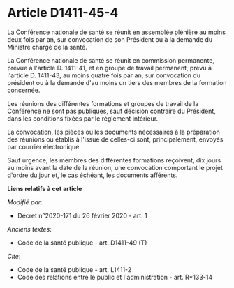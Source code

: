 # Article D1411-45-4

La Conférence nationale de santé se réunit en assemblée plénière au moins deux fois par an, sur convocation de son Président
ou à la demande du Ministre chargé de la santé.

La Conférence nationale de santé se réunit en commission permanente, prévue à l'article D. 1411-41, et en groupe de travail
permanent, prévu à l'article D. 1411-43, au moins quatre fois par an, sur convocation du président ou à la demande d'au moins
un tiers des membres de la formation concernée.

Les réunions des différentes formations et groupes de travail de la Conférence ne sont pas publiques, sauf décision contraire
du Président, dans les conditions fixées par le règlement intérieur.

La convocation, les pièces ou les documents nécessaires à la préparation des réunions ou établis à l'issue de celles-ci sont,
principalement, envoyés par courrier électronique.

Sauf urgence, les membres des différentes formations reçoivent, dix jours au moins avant la date de la réunion, une
convocation comportant le projet d'ordre du jour et, le cas échéant, les documents afférents.

**Liens relatifs à cet article**

_Modifié par_:

  - Décret n°2020-171 du 26 février 2020 - art. 1

_Anciens textes_:

  - Code de la santé publique - art. D1411-49 (T)

_Cite_:

  - Code de la santé publique - art. L1411-2
  - Code des relations entre le public et l'administration - art. R*133-14
